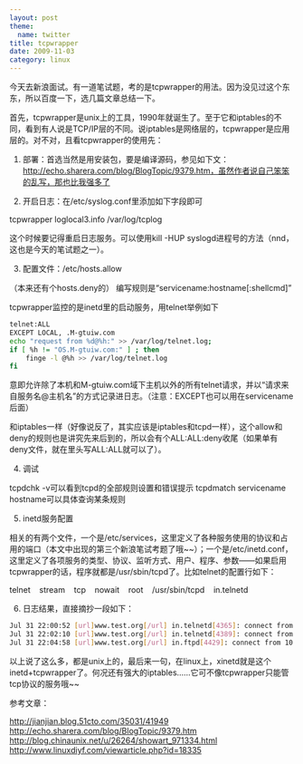 ```yaml
---
layout: post
theme:
  name: twitter
title: tcpwrapper
date: 2009-11-03
category: linux
---
```


今天去新浪面试。有一道笔试题，考的是tcpwrapper的用法。因为没见过这个东东，所以百度一下，选几篇文章总结一下。

首先，tcpwrapper是unix上的工具，1990年就诞生了。至于它和iptables的不同，看到有人说是TCP/IP层的不同。说iptables是网络层的，tcpwrapper是应用层的。对不对，且看tcpwrapper的使用先：

1. 部署：首选当然是用安装包，要是编译源码，参见如下文：http://echo.sharera.com/blog/BlogTopic/9379.htm，虽然作者说自己笨笨的乱写，那也比我强多了

2. 开启日志：在/etc/syslog.conf里添加如下字段即可

tcpwrapper loglocal3.info /var/log/tcplog

这个时候要记得重启日志服务。可以使用kill -HUP syslogd进程号的方法（nnd，这也是今天的笔试题之一）。

3. 配置文件：/etc/hosts.allow

（本来还有个hosts.deny的）
编写规则是“servicename:hostname[:shellcmd]”

tcpwrapper监控的是inetd里的启动服务，用telnet举例如下

```bash
telnet:ALL
EXCEPT LOCAL, .M-gtuiw.com
echo "request from %d@%h:" >> /var/log/telnet.log;
if [ %h != "OS.M-gtuiw.com:" ] ; then
    finge -l @%h >> /var/log/telnet.log
fi
```
意即允许除了本机和M-gtuiw.com域下主机以外的所有telnet请求，并以“请求来自服务名@主机名”的方式记录进日志。（注意：EXCEPT也可以用在servicename后面）

和iptables一样（好像说反了，其实应该是iptables和tcpd一样），这个allow和deny的规则也是讲究先来后到的，所以会有个ALL:ALL:deny收尾（如果单有deny文件，就在里头写ALL:ALL就可以了）。

4. 调试

tcpdchk -v可以看到tcpd的全部规则设置和错误提示
tcpdmatch servicename hostname可以具体查询某条规则

5. inetd服务配置

相关的有两个文件，一个是/etc/services，这里定义了各种服务使用的协议和占用的端口（本文中出现的第三个新浪笔试考题了哦~~）；一个是/etc/inetd.conf，这里定义了各项服务的类型、协议、监听方式、用户、程序、参数——如果启用tcpwrapper的话，程序就都是/usr/sbin/tcpd了。比如telnet的配置行如下：

telnet    stream    tcp    nowait    root    /usr/sbin/tcpd    in.telnetd

6. 日志结果，直接摘抄一段如下：

```bash
Jul 31 22:00:52 [url]www.test.org[/url] in.telnetd[4365]: connect from 10.68.32.1
Jul 31 22:02:10 [url]www.test.org[/url] in.telnetd[4389]: connect from 10.68.32.5
Jul 31 22:04:58 [url]www.test.org[/url] in.ftpd[4429]: connect from 10.68.32.3
```

以上说了这么多，都是unix上的，最后来一句，在linux上，xinetd就是这个inetd+tcpwrapper了。何况还有强大的iptables……它可不像tcpwrapper只能管tcp协议的服务哦~~

参考文章：

<a href="http://jianjian.blog.51cto.com/35031/41949">http://jianjian.blog.51cto.com/35031/41949</a>
<a href="http://echo.sharera.com/blog/BlogTopic/9379.htm">http://echo.sharera.com/blog/BlogTopic/9379.htm</a>
<a href="http://blog.chinaunix.net/u/26264/showart_971334.html">http://blog.chinaunix.net/u/26264/showart_971334.html</a>
http://www.linuxdiyf.com/viewarticle.php?id=18335


